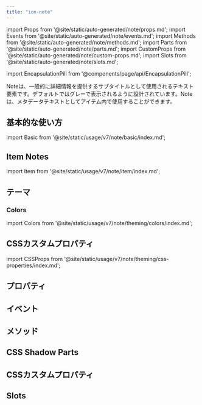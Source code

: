 ```yaml
---
title: "ion-note"
---
```

import Props from '@site/static/auto-generated/note/props.md';
import Events from '@site/static/auto-generated/note/events.md';
import Methods from '@site/static/auto-generated/note/methods.md';
import Parts from '@site/static/auto-generated/note/parts.md';
import CustomProps from '@site/static/auto-generated/note/custom-props.md';
import Slots from '@site/static/auto-generated/note/slots.md';

<head>
  <title>ion-note: Note Text Elements for iOS and Android Ionic Apps</title>
  <meta name="description" content="ion-notesは、一般的に詳細な情報を提供するテキスト要素です。iOSおよびAndroidのIonicアプリでnotesをどのように使用し、どのようにスタイリングできるかをご紹介します。" />
</head>

import EncapsulationPill from '@components/page/api/EncapsulationPill';

<EncapsulationPill type="shadow" />

Noteは、一般的に詳細情報を提供するサブタイトルとして使用されるテキスト要素です。デフォルトではグレーで表示されるように設計されています。Noteは、メタデータテキストとしてアイテム内で使用することができます。

## 基本的な使い方

import Basic from '@site/static/usage/v7/note/basic/index.md';

<Basic />

## Item Notes

import Item from '@site/static/usage/v7/note/item/index.md';

<Item />

## テーマ

### Colors

import Colors from '@site/static/usage/v7/note/theming/colors/index.md';

<Colors />

## CSSカスタムプロパティ

import CSSProps from '@site/static/usage/v7/note/theming/css-properties/index.md';

<CSSProps />


## プロパティ
<Props />

## イベント
<Events />

## メソッド
<Methods />

## CSS Shadow Parts
<Parts />

## CSSカスタムプロパティ
<CustomProps />

## Slots
<Slots />
